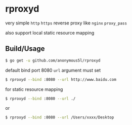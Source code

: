 # rproxyd

very simple `http` `https` reverse proxy like `nginx` `proxy_pass`

also support local static resource mapping

## Build/Usage

```bash
$ go get -u github.com/anonymous5l/rproxyd
```

default bind port 8080 `url` argument must set

```bash
$ rproxyd --bind :8080 --url http://www.baidu.com
```

for static resource mapping

```bash
$ rproxyd --bind :8080 --url ./
```

or

```bash
$ rproxyd --bind :8080 --url /Users/xxxx/Desktop
```
